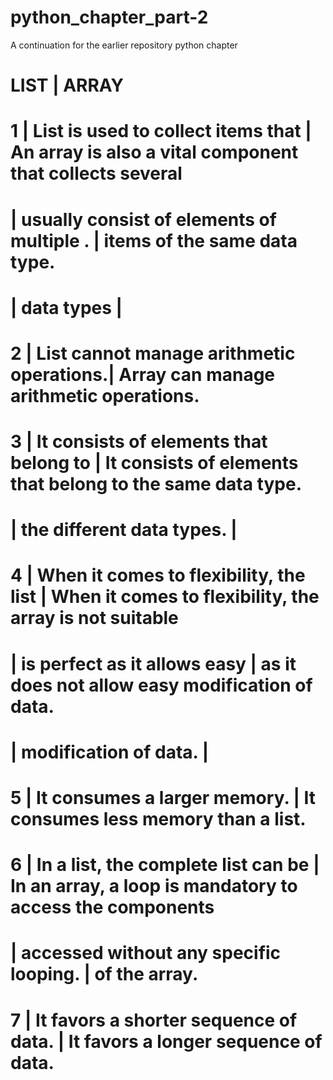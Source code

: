 # python_chapter_part-2
A continuation for the earlier repository python chapter

# 	                LIST	                      |                       ARRAY

# 1	| List is used to collect items that        |   An array is also a vital component that collects several
#   | usually consist of elements of multiple . |   items of the same data type.
#   | data types                                |

# 2	|  List cannot manage arithmetic operations.|	Array can manage arithmetic operations.

# 3	|  It consists of elements that belong to   |   It consists of elements that belong to the same data type.
#   |   the different data types.	              |

# 4	|  When it comes to flexibility, the list   |   When it comes to flexibility, the array is not suitable
#   |   is perfect as it allows easy            |   as it does not allow easy modification of data.
#   |   modification of data.	                  |

# 5	|  It consumes a larger memory.	            |   It consumes less memory than a list.

# 6	|  In a list, the complete list can be      |   In an array, a loop is mandatory to access the components
#   |  accessed without any specific looping.	  |   of the array.

# 7	|  It favors a shorter sequence of data.	  |   It favors a longer sequence of data.

